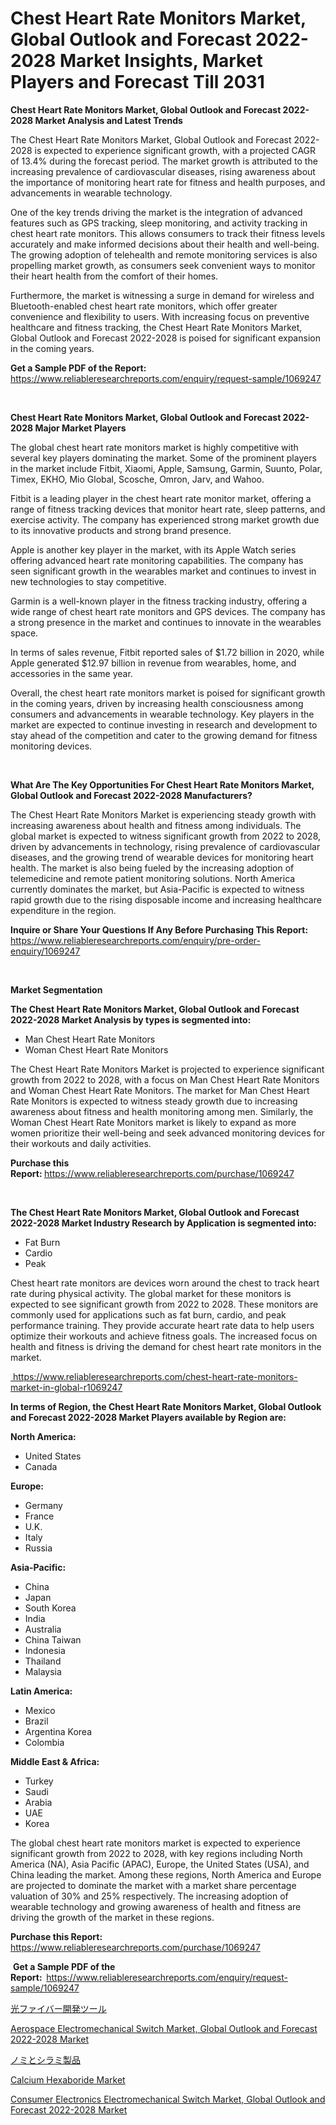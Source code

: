 <p><h1>Chest Heart Rate Monitors Market, Global Outlook and Forecast 2022-2028 Market Insights, Market Players and Forecast Till 2031</h1></p><p><strong>Chest Heart Rate Monitors Market, Global Outlook and Forecast 2022-2028 Market Analysis and Latest Trends</strong></p>
<p><p>The Chest Heart Rate Monitors Market, Global Outlook and Forecast 2022-2028 is expected to experience significant growth, with a projected CAGR of 13.4% during the forecast period. The market growth is attributed to the increasing prevalence of cardiovascular diseases, rising awareness about the importance of monitoring heart rate for fitness and health purposes, and advancements in wearable technology.</p><p>One of the key trends driving the market is the integration of advanced features such as GPS tracking, sleep monitoring, and activity tracking in chest heart rate monitors. This allows consumers to track their fitness levels accurately and make informed decisions about their health and well-being. The growing adoption of telehealth and remote monitoring services is also propelling market growth, as consumers seek convenient ways to monitor their heart health from the comfort of their homes.</p><p>Furthermore, the market is witnessing a surge in demand for wireless and Bluetooth-enabled chest heart rate monitors, which offer greater convenience and flexibility to users. With increasing focus on preventive healthcare and fitness tracking, the Chest Heart Rate Monitors Market, Global Outlook and Forecast 2022-2028 is poised for significant expansion in the coming years.</p></p>
<p><strong>Get a Sample PDF of the Report:&nbsp;</strong> <a href="https://www.reliableresearchreports.com/enquiry/request-sample/1069247">https://www.reliableresearchreports.com/enquiry/request-sample/1069247</a></p>
<p>&nbsp;</p>
<p><strong>Chest Heart Rate Monitors Market, Global Outlook and Forecast 2022-2028 Major Market Players</strong></p>
<p><p>The global chest heart rate monitors market is highly competitive with several key players dominating the market. Some of the prominent players in the market include Fitbit, Xiaomi, Apple, Samsung, Garmin, Suunto, Polar, Timex, EKHO, Mio Global, Scosche, Omron, Jarv, and Wahoo.</p><p>Fitbit is a leading player in the chest heart rate monitor market, offering a range of fitness tracking devices that monitor heart rate, sleep patterns, and exercise activity. The company has experienced strong market growth due to its innovative products and strong brand presence.</p><p>Apple is another key player in the market, with its Apple Watch series offering advanced heart rate monitoring capabilities. The company has seen significant growth in the wearables market and continues to invest in new technologies to stay competitive.</p><p>Garmin is a well-known player in the fitness tracking industry, offering a wide range of chest heart rate monitors and GPS devices. The company has a strong presence in the market and continues to innovate in the wearables space.</p><p>In terms of sales revenue, Fitbit reported sales of $1.72 billion in 2020, while Apple generated $12.97 billion in revenue from wearables, home, and accessories in the same year.</p><p>Overall, the chest heart rate monitors market is poised for significant growth in the coming years, driven by increasing health consciousness among consumers and advancements in wearable technology. Key players in the market are expected to continue investing in research and development to stay ahead of the competition and cater to the growing demand for fitness monitoring devices.</p></p>
<p>&nbsp;</p>
<p><strong>What Are The Key Opportunities For Chest Heart Rate Monitors Market, Global Outlook and Forecast 2022-2028 Manufacturers?</strong></p>
<p><p>The Chest Heart Rate Monitors Market is experiencing steady growth with increasing awareness about health and fitness among individuals. The global market is expected to witness significant growth from 2022 to 2028, driven by advancements in technology, rising prevalence of cardiovascular diseases, and the growing trend of wearable devices for monitoring heart health. The market is also being fueled by the increasing adoption of telemedicine and remote patient monitoring solutions. North America currently dominates the market, but Asia-Pacific is expected to witness rapid growth due to the rising disposable income and increasing healthcare expenditure in the region.</p></p>
<p><strong>Inquire or Share Your Questions If Any Before Purchasing This Report:</strong> <a href="https://www.reliableresearchreports.com/enquiry/pre-order-enquiry/1069247">https://www.reliableresearchreports.com/enquiry/pre-order-enquiry/1069247</a></p>
<p>&nbsp;</p>
<p><strong>Market Segmentation</strong></p>
<p><strong>The Chest Heart Rate Monitors Market, Global Outlook and Forecast 2022-2028 Market Analysis by types is segmented into:</strong></p>
<p><ul><li>Man Chest Heart Rate Monitors</li><li>Woman Chest Heart Rate Monitors</li></ul></p>
<p><p>The Chest Heart Rate Monitors Market is projected to experience significant growth from 2022 to 2028, with a focus on Man Chest Heart Rate Monitors and Woman Chest Heart Rate Monitors. The market for Man Chest Heart Rate Monitors is expected to witness steady growth due to increasing awareness about fitness and health monitoring among men. Similarly, the Woman Chest Heart Rate Monitors market is likely to expand as more women prioritize their well-being and seek advanced monitoring devices for their workouts and daily activities.</p></p>
<p><strong>Purchase this Report:&nbsp;</strong><a href="https://www.reliableresearchreports.com/purchase/1069247">https://www.reliableresearchreports.com/purchase/1069247</a></p>
<p>&nbsp;</p>
<p><strong>The Chest Heart Rate Monitors Market, Global Outlook and Forecast 2022-2028 Market Industry Research by Application is segmented into:</strong></p>
<p><ul><li>Fat Burn</li><li>Cardio</li><li>Peak</li></ul></p>
<p><p>Chest heart rate monitors are devices worn around the chest to track heart rate during physical activity. The global market for these monitors is expected to see significant growth from 2022 to 2028. These monitors are commonly used for applications such as fat burn, cardio, and peak performance training. They provide accurate heart rate data to help users optimize their workouts and achieve fitness goals. The increased focus on health and fitness is driving the demand for chest heart rate monitors in the market.</p></p>
<p><a href="https://www.reliableresearchreports.com/chest-heart-rate-monitors-market-in-global-r1069247">&nbsp;https://www.reliableresearchreports.com/chest-heart-rate-monitors-market-in-global-r1069247</a></p>
<p><strong>In terms of Region, the Chest Heart Rate Monitors Market, Global Outlook and Forecast 2022-2028 Market Players available by Region are:</strong></p>
<p>
    <p> <strong> North America: </strong>
        <ul>
            <li>United States</li>
            <li>Canada</li>
        </ul>
        </p> 
    <p> <strong> Europe: </strong>
        <ul>
            <li>Germany</li>
            <li>France</li>
            <li>U.K.</li>
            <li>Italy</li>
            <li>Russia</li>
        </ul>
        </p> 
    <p> <strong> Asia-Pacific: </strong>
        <ul>
            <li>China</li>
            <li>Japan</li>
            <li>South Korea</li>
            <li>India</li>
            <li>Australia</li>
            <li>China Taiwan</li>
            <li>Indonesia</li>
            <li>Thailand</li>
            <li>Malaysia</li>
        </ul>
        </p> 
    <p> <strong> Latin America: </strong>
        <ul>
            <li>Mexico</li>
            <li>Brazil</li>
            <li>Argentina Korea</li>
            <li>Colombia</li>
        </ul>
        </p> 
    <p> <strong> Middle East & Africa: </strong>
        <ul>
            <li>Turkey</li>
            <li>Saudi</li>
            <li>Arabia</li>
            <li>UAE</li>
            <li>Korea</li>
        </ul>
    </p>
    </p>
<p><p>The global chest heart rate monitors market is expected to experience significant growth from 2022 to 2028, with key regions including North America (NA), Asia Pacific (APAC), Europe, the United States (USA), and China leading the market. Among these regions, North America and Europe are projected to dominate the market with a market share percentage valuation of 30% and 25% respectively. The increasing adoption of wearable technology and growing awareness of health and fitness are driving the growth of the market in these regions.</p></p>
<p><strong>Purchase this Report: </strong><a href="https://www.reliableresearchreports.com/purchase/1069247">https://www.reliableresearchreports.com/purchase/1069247</a></p>
<p>&nbsp;<strong>Get a Sample PDF of the Report:&nbsp;&nbsp;</strong><a href="https://www.reliableresearchreports.com/enquiry/request-sample/1069247">https://www.reliableresearchreports.com/enquiry/request-sample/1069247</a></p>
<p><strong></strong></p>
<p><p><a href="https://github.com/NikitaBruen/Market-Research-Report-List-1/blob/main/904429985806.md">光ファイバー開発ツール</a></p><p><a href="https://github.com/DeonteStanton2023/Market-Research-Report-List-1/blob/main/aerospace-electromechanical-switch-market-global-outlook-and-forecast-2022-2028-market.md">Aerospace Electromechanical Switch Market, Global Outlook and Forecast 2022-2028 Market</a></p><p><a href="https://github.com/RudySimonis2023/Market-Research-Report-List-1/blob/main/824769185805.md">ノミとシラミ製品</a></p><p><a href="https://www.linkedin.com/pulse/calcium-hexaboride-market-analysis-its-cagr-segmentation-global-llpie">Calcium Hexaboride Market</a></p><p><a href="https://github.com/Glendatilghmankmgz0rbhwpy/Market-Research-Report-List-2/blob/main/consumer-electronics-electromechanical-switch-market-global-outlook-and-forecast-2022-2028-market.md">Consumer Electronics Electromechanical Switch Market, Global Outlook and Forecast 2022-2028 Market</a></p></p>